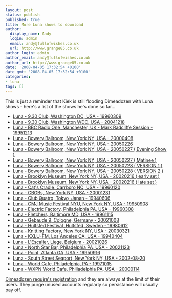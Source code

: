 ```yaml
---
layout: post
status: publish
published: true
title: More Luna shows to download
author:
  display_name: Andy
  login: admin
  email: andy@fullofwishes.co.uk
  url: http://www.grange85.co.uk
author_login: admin
author_email: andy@fullofwishes.co.uk
author_url: http://www.grange85.co.uk
date: '2008-04-05 17:32:54 +0100'
date_gmt: '2008-04-05 17:32:54 +0100'
categories:
- luna
tags: []
---
```

<p>This is just a reminder that Kiek is still flooding Dimeadozen with Luna shows - here's a list of the shows he's done so far...</p>
<ul>
<li><a href="http://www.dimeadozen.org/torrents-details.php?id=190952&hit=1">Luna - 9.30 Club, Washington DC, USA - 19960309</a></li>
<li><a href="http://www.dimeadozen.org/torrents-details.php?id=190438&hit=1">Luna - 9.30 Club, Washington WDC, USA - 20041218</a></li>
<li><a href="http://www.dimeadozen.org/torrents-details.php?id=189410&hit=1">Luna - BBC Radio One, Manchester, UK - Mark Radcliffe Session - 19951213</a></li>
<li><a href="http://www.dimeadozen.org/torrents-details.php?id=188261&hit=1">Luna - Bowery Ballroom, New York NY, USA - 20000408</a></li>
<li><a href="http://www.dimeadozen.org/torrents-details.php?id=189911&hit=1">Luna - Bowery Ballroom, New York NY, USA - 20050226</a></li>
<li><a href="http://www.dimeadozen.org/torrents-details.php?id=190792&hit=1">Luna - Bowery Ballroom, New York NY, USA - 20050227 ( Evening Show )</a></li>
<li><a href="http://www.dimeadozen.org/torrents-details.php?id=189563&hit=1">Luna - Bowery Ballroom, New York NY, USA - 20050227 ( Matinee )</a></li>
<li><a href="http://www.dimeadozen.org/torrents-details.php?id=188429&hit=1">Luna - Bowery Ballroom, New York NY, USA - 20050228  ( VERSION 1 )</a></li>
<li><a href="http://www.dimeadozen.org/torrents-details.php?id=188477&hit=1">Luna - Bowery Ballroom, New York NY, USA - 20050228 ( VERSION 2 )</a></li>
<li><a href="http://www.dimeadozen.org/torrents-details.php?id=189348&hit=1">Luna - Brooklyn Museum, New York NY, USA - 20020216 ( early set )</a></li>
<li><a href="http://www.dimeadozen.org/torrents-details.php?id=189514&hit=1">Luna - Brooklyn Museum, New York NY, USA - 20020216 ( late set )</a></li>
<li><a href="http://www.dimeadozen.org/torrents-details.php?id=189291&hit=1">Luna - Cat's Cradle, Carrboro NC, USA - 19960120</a></li>
<li><a href="http://www.dimeadozen.org/torrents-details.php?id=190054&hit=1">Luna - CBGBs, New York NY, USA - 20001231</a></li>
<li><a href="http://www.dimeadozen.org/torrents-details.php?id=190588&hit=1">Luna - Club Quatro, Tokyo, Japan - 19940606</a></li>
<li><a href="http://www.dimeadozen.org/torrents-details.php?id=190196&hit=1">Luna - CMJ Music Festival NYU, New York NY, USA - 19950908</a></li>
<li><a href="http://www.dimeadozen.org/torrents-details.php?id=191323&hit=1">Luna - Electric Factory, Philadelphia PA, USA - 19960308</a></li>
<li><a href="http://www.dimeadozen.org/torrents-details.php?id=191348&hit=1">Luna - Fletchers, Baltimore MD, USA - 19961115</a></li>
<li><a href="http://www.dimeadozen.org/torrents-details.php?id=189755&hit=1">Luna - Gebaude 9, Cologne, Germany - 20021008</a></li>
<li><a href="http://www.dimeadozen.org/torrents-details.php?id=188283&hit=1">Luna - Hultsfed Festival, Hultsfed, Sweden - 19980612</a></li>
<li><a href="http://www.dimeadozen.org/torrents-details.php?id=188517&hit=1">Luna - Knitting Factory, New York NY, USA - 20030321</a></li>
<li><a href="http://www.dimeadozen.org/torrents-details.php?id=188583&hit=1">Luna - KXLU-FM, Los Angeles CA, USA - 19940404</a></li>
<li><a href="http://www.dimeadozen.org/torrents-details.php?id=188671&hit=1">Luna - L'Escalier, Liege, Belgium - 20021026</a></li>
<li><a href="http://www.dimeadozen.org/torrents-details.php?id=191245&hit=1">Luna - North Star Bar, Philadelphia PA, USA - 20021123</a></li>
<li><a href="http://www.dimeadozen.org/torrents-details.php?id=188376&hit=1">Luna - Point, Atlanta GA, USA - 19950916</a></li>
<li><a href="http://www.dimeadozen.org/torrents-details.php?id=190723&hit=1">Luna - South Street Seaport, New York NY, USA - 2002-08-20</a></li>
<li><a href="http://www.dimeadozen.org/torrents-details.php?id=188557&hit=1">Luna - World Cafe, Philadelphia, PA - 19971015</a></li>
<li><a href="http://www.dimeadozen.org/torrents-details.php?id=190572&hit=1">Luna - WXPN World Cafe, Philladelphia PA, USA - 20000114</a></li>
</ul>
<p><a href="http://www.dimeadozen.org/account-signup.php">Dimeadozen require's registration</a> and they are always at the limit of their users. They purge unused accounts regularly so persistance will usually pay off.</p>
